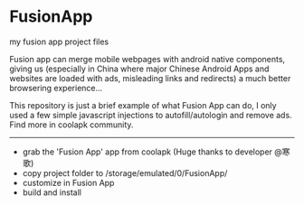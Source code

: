 # FusionApp
my fusion app project files

Fusion app can merge mobile webpages with android native components, giving us (especially in China where major Chinese Android Apps and websites are loaded with ads, misleading links and redirects) a much better browsering experience...

This repository is just a brief example of what Fusion App can do, I only used a few simple javascript injections to autofill/autologin and remove ads. Find more in coolapk community.

---
- grab the 'Fusion App' app from coolapk (Huge thanks to developer @寒歌)
- copy project folder to /storage/emulated/0/FusionApp/
- customize in Fusion App
- build and install
